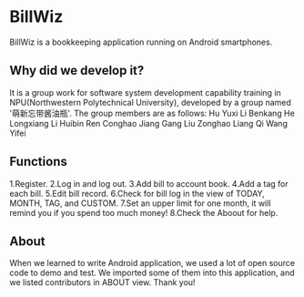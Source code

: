 # BillWiz
BillWiz is a bookkeeping application running on Android smartphones. 


## Why did we develop it?
  It is a group work for software system development capability training in NPU(Northwestern Polytechnical University), developed by a group named '萌新忘带酱油瓶'. 
  The group members are as follows:
    Hu Yuxi
    Li Benkang
    He Longxiang
    Li Huibin
    Ren Conghao
    Jiang Gang
    Liu Zonghao
    Liang Qi
    Wang Yifei
  

## Functions
  1.Register.
  2.Log in and log out.
  3.Add bill to account book.
  4.Add a tag for each bill.
  5.Edit bill record.
  6.Check for bill log in the view of TODAY, MONTH, TAG, and CUSTOM.
  7.Set an upper limit for one month, it will remind you if you spend too much money!
  8.Check the Aboout for help.
  
 ## About
   When we learned to write Android application, we used a lot of open source code to demo and test.
   We imported some of them into this application, and we listed contributors in ABOUT view. Thank you!
